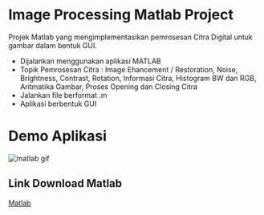 # Image Processing Matlab Project

Projek Matlab yang mengimplementasikan pemrosesan Citra Digital untuk gambar dalam bentuk GUI.

* Dijalankan menggunakan aplikasi MATLAB
* Topik Pemrosesan Citra : Image Ehancement / Restoration, Noise, Brightness, Contrast, Rotation, Informasi Citra, Histogram BW dan RGB, Aritmatika Gambar, Proses Opening dan Closing Citra
* Jalankan file berformat .m
* Aplikasi berbentuk GUI

# Demo Aplikasi
![matlab gif](https://user-images.githubusercontent.com/40766930/62556914-151cd500-b8a0-11e9-84d6-9ef99b025900.gif)

## Link Download Matlab
[Matlab](https://www.mathworks.com/products/matlab.html)
